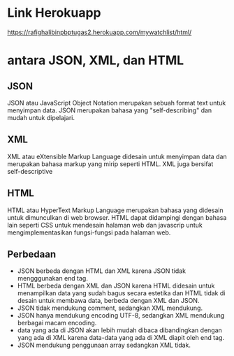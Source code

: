 # Link Herokuapp
https://rafighalibinpbptugas2.herokuapp.com/mywatchlist/html/

# antara JSON, XML, dan HTML
## JSON
JSON atau JavaScript Object Notation merupakan sebuah format text untuk menyimpan data. JSON merupakan bahasa yang "self-describing" dan mudah untuk dipelajari.

## XML
XML atau eXtensible Markup Language didesain untuk menyimpan data dan merupakan bahasa markup yang mirip seperti HTML. XML juga bersifat self-descriptive

## HTML
HTML atau HyperText Markup Language merupakan bahasa yang didesain untuk dimunculkan di web browser. HTML dapat didampingi dengan bahasa lain seperti CSS untuk mendesain halaman web dan javascrip untuk mengimplementasikan fungsi-fungsi pada halaman web.

## Perbedaan
- JSON berbeda dengan HTML dan XML karena JSON tidak mengggunakan end tag.
- HTML berbeda dengan XML dan JSON karena HTML didesain untuk menampilkan data yang sudah bagus secara estetika dan HTML tidak di desain untuk membawa data, berbeda dengan XML dan JSON.
- JSON tidak mendukung comment, sedangkan XML mendukung.
- JSON hanya mendukung encoding UTF-8, sedangkan XML mendukung berbagai macam encoding.
- data yang ada di JSON akan lebih mudah dibaca dibandingkan dengan yang ada di XML karena data-data yang ada di XML diapit oleh end tag.
- JSON mendukung penggunaan array sedangkan XML tidak.
